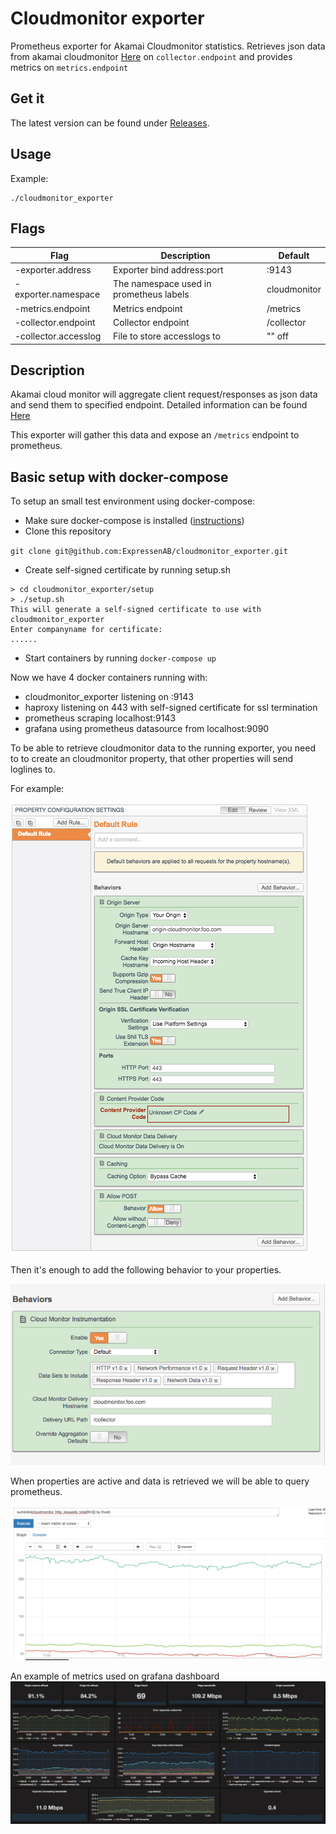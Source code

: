 # Cloudmonitor exporter
Prometheus exporter for Akamai Cloudmonitor statistics.
Retrieves json data from akamai cloudmonitor [Here](https://control.akamai.com/dl/customers/ALTA/Cloud-Monitor-Implementation.pdf) on `collector.endpoint` and provides metrics on `metrics.endpoint`

## Get it
The latest version can be found under [Releases](https://github.com/ExpressenAB/cloudmonitor_exporter/releases).

## Usage
Example: 
```
./cloudmonitor_exporter
```

## Flags
Flag | Description | Default
-----|-------------|---------
-exporter.address | Exporter bind address:port | :9143
-exporter.namespace | The namespace used in prometheus labels | cloudmonitor
-metrics.endpoint | Metrics endpoint | /metrics
-collector.endpoint | Collector endpoint | /collector
-collector.accesslog | File to store accesslogs to | "" off

## Description
Akamai cloud monitor will aggregate client request/responses as json data and send them to specified endpoint.
Detailed information can be found [Here](https://control.akamai.com/dl/customers/ALTA/Cloud-Monitor-Implementation.pdf)

This exporter will gather this data and expose an `/metrics` endpoint to prometheus.

## Basic setup with docker-compose
To setup an small test environment using docker-compose:
* Make sure docker-compose is installed ([instructions](https://docs.docker.com/compose/install/))
* Clone this repository

`git clone git@github.com:ExpressenAB/cloudmonitor_exporter.git`
* Create self-signed certificate by running setup.sh
```
> cd cloudmonitor_exporter/setup
> ./setup.sh
This will generate a self-signed certificate to use with cloudmonitor_exporter
Enter companyname for certificate:
......
```
* Start containers by running `docker-compose up`

Now we have 4 docker containers running with:
* cloudmonitor_exporter listening on :9143
* haproxy listening on 443 with self-signed certificate for ssl termination
* prometheus scraping localhost:9143
* grafana using prometheus datasource from localhost:9090

To be able to retrieve cloudmonitor data to the running exporter, you need to to create an cloudmonitor property, that other properties will send loglines to.

For example:

![alt text](docs/akamai_config.png "Akamai config")

Then it's enough to add the following behavior to your properties.

![alt text](docs/akamai_behavior.png "Akamai behavior")

When properties are active and data is retrieved we will be able to query prometheus.

![alt text](docs/prometheus.png "Prometheus")

An example of metrics used on grafana dashboard
![alt text](docs/grafana.png "Prometheus")






